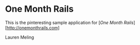 # One Month Rails

This is the pinteresting sample application for
[*One Month Rails*][http://onemonthrails.com]

Lauren Meling